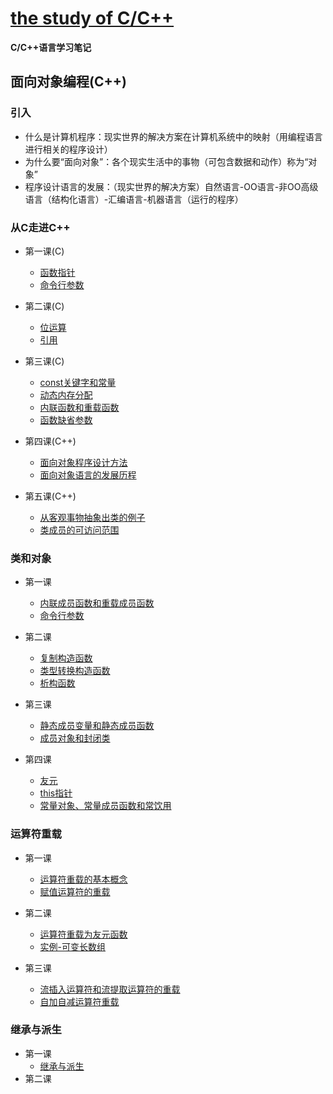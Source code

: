 # [the study of C/C++](../README.md)

**C/C++语言学习笔记**

## 面向对象编程(C++)

### 引入

* 什么是计算机程序：现实世界的解决方案在计算机系统中的映射（用编程语言进行相关的程序设计）
* 为什么要“面向对象”：各个现实生活中的事物（可包含数据和动作）称为“对象”
* 程序设计语言的发展：（现实世界的解决方案）自然语言-OO语言-非OO高级语言（结构化语言）-汇编语言-机器语言（运行的程序）

### 从C走进C++

* 第一课(C)
  * [函数指针](./01FromCToC++/001函数指针.pdf)
  * [命令行参数](./01FromCToC++/002命令行参数.pdf)
* 第二课(C)
  * [位运算](./01FromCToC++/003位运算.pdf)
  * [引用](./01FromCToC++/004引用.pdf)
* 第三课(C)
  * [const关键字和常量](./01FromCToC++/005const.pdf)
  * [动态内存分配](./01FromCToC++/006动态内存分配.pdf)
  * [内联函数和重载函数](./01FromCToC++/007内联函数和重载函数.pdf)
  * [函数缺省参数](./01FromCToC++/008函数缺省参数.pdf)

* 第四课(C++)
  * [面向对象程序设计方法](./01FromCToC++/009面向对象程序设计方法.pdf)
  * [面向对象语言的发展历程](./01FromCToC++/010面向对象语言的发展历程.pdf)
* 第五课(C++)
  * [从客观事物抽象出类的例子](./01FromCToC++/011从客观事物抽象出类的例子.pdf)
  * [类成员的可访问范围](./01FromCToC++/012类成员的可访问范围.pdf)

### 类和对象

* 第一课
  * [内联成员函数和重载成员函数](./02类和对象/00_1_内联成员函数与重载成员函数.pdf)
  * [命令行参数](./02类和对象/00_2_构造函数.pdf)

* 第二课
  * [复制构造函数](./02类和对象/01_复制构造函数.pdf)
  * [类型转换构造函数](./02类和对象/02_类型转换构造函数.pdf)
  * [析构函数](./02类和对象/03_析构函数.pdf)
  
* 第三课
  * [静态成员变量和静态成员函数](./02类和对象/04_静态成员变量.pdf)
  * [成员对象和封闭类](./02类和对象/05_成员对象和封闭类.pdf)

* 第四课
  * [友元](./02类和对象/06_友元.pdf)
  * [this指针](./02类和对象/07_this指针.pdf)
  * [常量对象、常量成员函数和常饮用](./02类和对象/08_常量对象、常量成员函数和常引用.pdf)

### 运算符重载

* 第一课
  * [运算符重载的基本概念](./03运算符重载/01_运算符重载的基本概念.pdf)
  * [赋值运算符的重载](./03运算符重载/02_赋值运算符的重载.pdf)

* 第二课
  * [运算符重载为友元函数](./03运算符重载/03_运算符重载为友元函数.pdf)
  * [实例-可变长数组](./03运算符重载/04_可变长数组.pdf)
  
* 第三课
  * [流插入运算符和流提取运算符的重载](./03运算符重载/05_流插入运算符和流提取运算符的重载.pdf)
  * [自加自减运算符重载](./03运算符重载/06_自加自减运算符重载.pdf)

### 继承与派生

* 第一课
  * [继承与派生](./)
* 第二课


